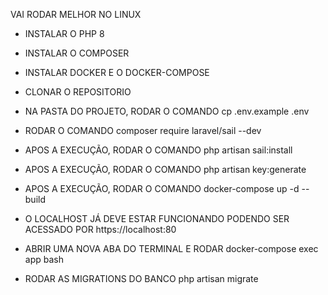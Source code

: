 VAI RODAR MELHOR NO LINUX

- INSTALAR O PHP 8
- INSTALAR O COMPOSER

- INSTALAR DOCKER E O DOCKER-COMPOSE

- CLONAR O REPOSITORIO
- NA PASTA DO PROJETO, RODAR O COMANDO
    cp .env.example .env
- RODAR O COMANDO
    composer require laravel/sail --dev
- APOS A EXECUÇÃO, RODAR O COMANDO
    php artisan sail:install
- APOS A EXECUÇÃO, RODAR O COMANDO
    php artisan key:generate
- APOS A EXECUÇÃO, RODAR O COMANDO
    docker-compose up -d --build
- O LOCALHOST JÁ DEVE ESTAR FUNCIONANDO
PODENDO SER ACESSADO POR https://localhost:80

- ABRIR UMA NOVA ABA DO TERMINAL E RODAR
    docker-compose exec app bash
- RODAR AS MIGRATIONS DO BANCO
    php artisan migrate
